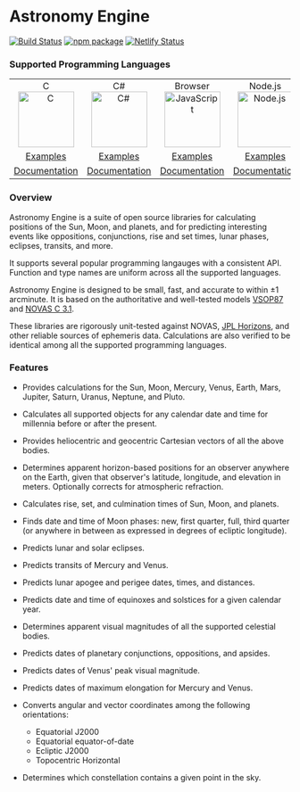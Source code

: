 # Astronomy Engine

[![Build Status](https://travis-ci.com/cosinekitty/astronomy.svg)](https://travis-ci.com/cosinekitty/astronomy)
[![npm package](https://img.shields.io/npm/v/astronomy-engine.svg)](https://www.npmjs.com/package/astronomy-engine)
[![Netlify Status](https://api.netlify.com/api/v1/badges/fb766ed0-27e1-4c4e-82bf-a0fd455113a6/deploy-status)](https://app.netlify.com/sites/astronomy-engine/deploys)

### Supported Programming Languages

<table style="border-width: 0px;" cellspacing="0" cellpadding="10">
    <tr>
        <td style="text-align: center;">
            <div>C</div>
            <div><img src="source/c/c_language.svg" width="100" height="100" alt="C" /></div>
        </td>
        <td style="text-align: center;">
            <div>C#</div>
            <div><img src="source/csharp/csharp_language.svg" width="100" height="100" alt="C#" /></div>
        </td>
        <td style="text-align: center;">
            <div>Browser</div>
            <div><img src="source/js/javascript.svg" width="100" height="100" alt="JavaScript" /></div>
        </td>
        <td style="text-align: center;">
            <div>Node.js</div>
            <div><img src="source/js/nodejs.svg" width="100" height="100" alt="Node.js" /></div>
        </td>
        <td style="text-align: center;">
            <div>Python</div>
            <div><img src="source/python/python_language.svg" width="100" height="100" alt="Python" /></div>
        </td>
    </tr>
    <tr>
        <td style="text-align: center;"><a href="demo/c/">Examples</a></td>
        <td style="text-align: center;"><a href="demo/csharp/">Examples</a></td>
        <td style="text-align: center;"><a href="demo/browser/">Examples</a></td>
        <td style="text-align: center;"><a href="demo/nodejs/">Examples</a></td>
        <td style="text-align: center;"><a href="demo/python/">Examples</a></td>
    </tr>
    <tr>
        <td style="text-align: center;"><a href="source/c/">Documentation</a></td>
        <td style="text-align: center;"><a href="source/csharp/">Documentation</a></td>
        <td style="text-align: center;"><a href="source/js/">Documentation</a></td>
        <td style="text-align: center;"><a href="source/js/">Documentation</a></td>
        <td style="text-align: center;"><a href="source/python/">Documentation</a></td>
    </tr>
</table>

### Overview

Astronomy Engine is a suite of open source libraries for calculating positions of
the Sun, Moon, and planets, and for predicting interesting events like oppositions,
conjunctions, rise and set times, lunar phases, eclipses, transits, and more.

It supports several popular programming langauges with a consistent API.
Function and type names are uniform across all the supported languages.

Astronomy Engine is designed to be small, fast, and accurate to within &plusmn;1 arcminute.
It is based on the authoritative and well-tested models
[VSOP87](https://en.wikipedia.org/wiki/VSOP_(planets))
and
[NOVAS C 3.1](https://aa.usno.navy.mil/software/novas/novas_c/novasc_info.php).

These libraries are rigorously unit-tested against NOVAS,
[JPL Horizons](https://ssd.jpl.nasa.gov/horizons.cgi),
and other reliable sources of ephemeris data.
Calculations are also verified to be identical among all the supported programming languages.

### Features

- Provides calculations for the Sun, Moon, Mercury, Venus, Earth, Mars, Jupiter, Saturn, Uranus, Neptune, and Pluto.

- Calculates all supported objects for any calendar date and time for millennia
  before or after the present.

- Provides heliocentric and geocentric Cartesian vectors of all the above bodies.

- Determines apparent horizon-based positions for an observer anywhere on the Earth,
  given that observer's latitude, longitude, and elevation in meters.
  Optionally corrects for atmospheric refraction.

- Calculates rise, set, and culmination times of Sun, Moon, and planets.

- Finds date and time of Moon phases: new, first quarter, full, third quarter
  (or anywhere in between as expressed in degrees of ecliptic longitude).

- Predicts lunar and solar eclipses.

- Predicts transits of Mercury and Venus.

- Predicts lunar apogee and perigee dates, times, and distances.

- Predicts date and time of equinoxes and solstices for a given calendar year.

- Determines apparent visual magnitudes of all the supported celestial bodies.

- Predicts dates of planetary conjunctions, oppositions, and apsides.

- Predicts dates of Venus' peak visual magnitude.

- Predicts dates of maximum elongation for Mercury and Venus.

- Converts angular and vector coordinates among the following orientations:
  - Equatorial J2000
  - Equatorial equator-of-date
  - Ecliptic J2000
  - Topocentric Horizontal

- Determines which constellation contains a given point in the sky.
